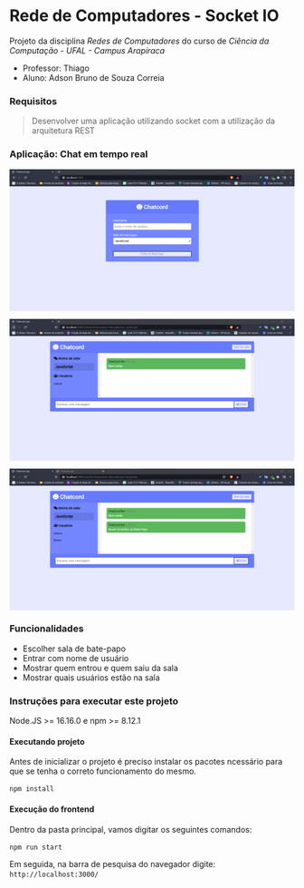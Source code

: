 # Rede de Computadores - Socket IO

Projeto da disciplina *Redes de Computadores* do curso de *Ciência da Computação - UFAL - Campus Arapiraca*

* Professor: Thiago
* Aluno: Adson Bruno de Souza Correia

### Requisitos
> Desenvolver uma aplicação utilizando socket com a utilização da arquitetura REST

### Aplicação: Chat em tempo real 

<p align="center">
    <img align="center" alt="print tela principal" src="assets/Tela-inicial.png" width="600" height="250" />
</p>

<p align="center">
    <img align="center" alt="tela de bate-papo" src="assets/Tela-de-bate-papo.png" width="600" height="250" />
</p>

<p align="center">
    <img align="center" alt="tela de bate-papo" src="assets/bate-papo-usuario-entrou.png" width="600" height="250" />
</p>

### Funcionalidades
<ul>
<li>Escolher sala de bate-papo</li>
<li>Entrar com nome de usuário</li>
<li>Mostrar quem entrou e quem saiu da sala</li>
<li>Mostrar quais usuários estão na sala</li>
</ul>

### Instruções para executar este projeto

Node.JS >= 16.16.0 e npm >= 8.12.1

#### Executando projeto

Antes de inicializar o projeto é preciso instalar os pacotes ncessário para que se tenha o correto funcionamento do mesmo.

```console
npm install
```

#### Execução do frontend

Dentro da pasta principal, vamos digitar os seguintes comandos:

```console
npm run start
```

Em seguida, na barra de pesquisa do navegador digite: `http://localhost:3000/`